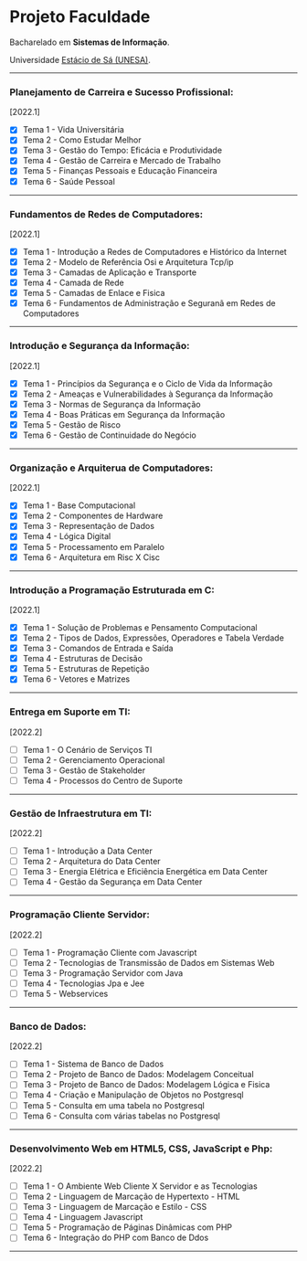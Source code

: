 # Projeto Faculdade

Bacharelado em **Sistemas de Informação**.

Universidade [Estácio de Sá (UNESA)](https://estacio.br/).

---

### Planejamento de Carreira e Sucesso Profissional:

[2022.1]

- [x] Tema 1 - Vida Universitária
- [x] Tema 2 - Como Estudar Melhor
- [x] Tema 3 - Gestão do Tempo: Eficácia e Produtividade
- [x] Tema 4 - Gestão de Carreira e Mercado de Trabalho
- [x] Tema 5 - Finanças Pessoais e Educação Financeira
- [x] Tema 6 - Saúde Pessoal

---

### Fundamentos de Redes de Computadores:

[2022.1]

- [x] Tema 1 - Introdução a Redes de Computadores e Histórico da Internet
- [x] Tema 2 - Modelo de Referência Osi e Arquitetura Tcp/ip
- [x] Tema 3 - Camadas de Aplicação e Transporte
- [x] Tema 4 - Camada de Rede
- [x] Tema 5 - Camadas de Enlace e Fisica
- [x] Tema 6 - Fundamentos de Administração e Seguranã em Redes de Computadores

---

### Introdução e Segurança da Informação:

[2022.1]

- [x] Tema 1 - Princípios da Segurança e o Ciclo de Vida da Informação
- [x] Tema 2 - Ameaças e Vulnerabilidades à Segurança da Informação
- [x] Tema 3 - Normas de Segurança da Informação
- [x] Tema 4 - Boas Práticas em Segurança da Informação
- [x] Tema 5 - Gestão de Risco
- [x] Tema 6 - Gestão de Continuidade do Negócio

---

### Organização e Arquiterua de Computadores:

[2022.1]

- [x] Tema 1 - Base Computacional
- [x] Tema 2 - Componentes de Hardware
- [x] Tema 3 - Representação de Dados
- [x] Tema 4 - Lógica Digital
- [x] Tema 5 - Processamento em Paralelo
- [x] Tema 6 - Arquitetura em Risc X Cisc

---

### Introdução a Programação Estruturada em C:

[2022.1]

- [x] Tema 1 - Solução de Problemas e Pensamento Computacional
- [x] Tema 2 - Tipos de Dados, Expressões, Operadores e Tabela Verdade
- [x] Tema 3 - Comandos de Entrada e Saída
- [x] Tema 4 - Estruturas de Decisão
- [x] Tema 5 - Estruturas de Repetição
- [x] Tema 6 - Vetores e Matrizes

---

### Entrega em Suporte em TI:

[2022.2]

- [ ] Tema 1 - O Cenário de Serviços TI
- [ ] Tema 2 - Gerenciamento Operacional
- [ ] Tema 3 - Gestão de Stakeholder
- [ ] Tema 4 - Processos do Centro de Suporte

---

### Gestão de Infraestrutura em TI:

[2022.2]

- [ ] Tema 1 - Introdução a Data Center
- [ ] Tema 2 - Arquitetura do Data Center
- [ ] Tema 3 - Energia Elétrica e Eficiência Energética em Data Center
- [ ] Tema 4 - Gestão da Segurança em Data Center

---

### Programação Cliente Servidor:

[2022.2]

- [ ] Tema 1 - Programação Cliente com Javascript
- [ ] Tema 2 - Tecnologias de Transmissão de Dados em Sistemas Web
- [ ] Tema 3 - Programação Servidor com Java
- [ ] Tema 4 - Tecnologias Jpa e Jee
- [ ] Tema 5 - Webservices

---

### Banco de Dados:

[2022.2]

- [ ] Tema 1 - Sistema de Banco de Dados
- [ ] Tema 2 - Projeto de Banco de Dados: Modelagem Conceitual
- [ ] Tema 3 - Projeto de Banco de Dados: Modelagem Lógica e Fisica
- [ ] Tema 4 - Criação e Manipulação de Objetos no Postgresql
- [ ] Tema 5 - Consulta em uma tabela no Postgresql
- [ ] Tema 6 - Consulta com várias tabelas no Postgresql

---

### Desenvolvimento Web em HTML5, CSS, JavaScript e Php:

[2022.2]

- [ ] Tema 1 - O Ambiente Web Cliente X Servidor e as Tecnologias
- [ ] Tema 2 - Linguagem de Marcação de Hypertexto - HTML
- [ ] Tema 3 - Linguagem de Marcação e Estilo - CSS
- [ ] Tema 4 - Linguagem Javascript
- [ ] Tema 5 - Programação de Páginas Dinâmicas com PHP
- [ ] Tema 6 - Integração do PHP com Banco de Ddos

---